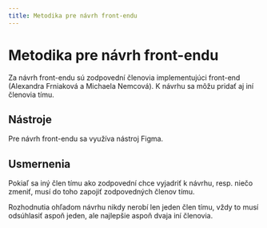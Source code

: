 ```yaml
---
title: Metodika pre návrh front-endu
---
```


# Metodika pre návrh front-endu

Za návrh front-endu sú zodpovední členovia implementujúci front-end (Alexandra Frniaková a Michaela Nemcová).
K návrhu sa môžu pridať aj iní členovia tímu.

## Nástroje

Pre návrh front-endu sa využíva nástroj Figma.

## Usmernenia

Pokiaľ sa iný člen tímu ako zodpovední chce vyjadriť k návrhu, resp. niečo zmeniť,
musí do toho zapojiť zodpovedných členov tímu.

Rozhodnutia ohľadom návrhu nikdy nerobí len jeden člen tímu, vždy to musí odsúhlasiť aspoň jeden, ale najlepšie aspoň dvaja iní členovia.
